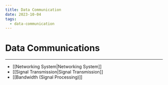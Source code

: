 ```yaml
---
title: Data Communication
date: 2023-10-04
tags:
  - data-communication
---
```


# Data Communications

---

- [[Networking System|Networking System]]
- [[Signal Transmission|Signal Transmission]]
- [[Bandwidth (Signal Processing)]]